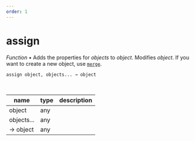 ```yaml
---
order: 1
---
```

# assign

_Function_ &bull; Adds the properties for _objects_ to _object_. Modifies _object_. If you want to create a new object, use [`merge`](#merge).

<pre><code>assign object, objects... &rarr; object</code></pre>
<br>

| name | type | description |
|------|------|-------------|
|object|any||
|objects...|any||
|&rarr; object|any||



